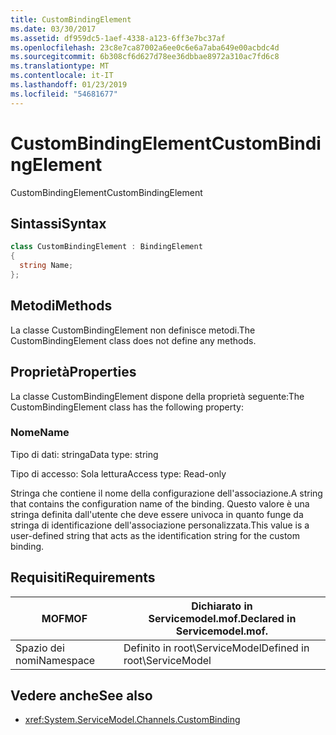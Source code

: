 ```yaml
---
title: CustomBindingElement
ms.date: 03/30/2017
ms.assetid: df959dc5-1aef-4338-a123-6ff3e7bc37af
ms.openlocfilehash: 23c8e7ca87002a6ee0c6e6a7aba649e00acbdc4d
ms.sourcegitcommit: 6b308cf6d627d78ee36dbbae8972a310ac7fd6c8
ms.translationtype: MT
ms.contentlocale: it-IT
ms.lasthandoff: 01/23/2019
ms.locfileid: "54681677"
---
```

# <a name="custombindingelement"></a><span data-ttu-id="5be53-102">CustomBindingElement</span><span class="sxs-lookup"><span data-stu-id="5be53-102">CustomBindingElement</span></span>
<span data-ttu-id="5be53-103">CustomBindingElement</span><span class="sxs-lookup"><span data-stu-id="5be53-103">CustomBindingElement</span></span>  
  
## <a name="syntax"></a><span data-ttu-id="5be53-104">Sintassi</span><span class="sxs-lookup"><span data-stu-id="5be53-104">Syntax</span></span>  
  
```csharp
class CustomBindingElement : BindingElement  
{  
  string Name;  
};  
```  
  
## <a name="methods"></a><span data-ttu-id="5be53-105">Metodi</span><span class="sxs-lookup"><span data-stu-id="5be53-105">Methods</span></span>  
 <span data-ttu-id="5be53-106">La classe CustomBindingElement non definisce metodi.</span><span class="sxs-lookup"><span data-stu-id="5be53-106">The CustomBindingElement class does not define any methods.</span></span>  
  
## <a name="properties"></a><span data-ttu-id="5be53-107">Proprietà</span><span class="sxs-lookup"><span data-stu-id="5be53-107">Properties</span></span>  
 <span data-ttu-id="5be53-108">La classe CustomBindingElement dispone della proprietà seguente:</span><span class="sxs-lookup"><span data-stu-id="5be53-108">The CustomBindingElement class has the following property:</span></span>  
  
### <a name="name"></a><span data-ttu-id="5be53-109">Nome</span><span class="sxs-lookup"><span data-stu-id="5be53-109">Name</span></span>  
 <span data-ttu-id="5be53-110">Tipo di dati: stringa</span><span class="sxs-lookup"><span data-stu-id="5be53-110">Data type: string</span></span>  
  
 <span data-ttu-id="5be53-111">Tipo di accesso: Sola lettura</span><span class="sxs-lookup"><span data-stu-id="5be53-111">Access type: Read-only</span></span>  
  
 <span data-ttu-id="5be53-112">Stringa che contiene il nome della configurazione dell'associazione.</span><span class="sxs-lookup"><span data-stu-id="5be53-112">A string that contains the configuration name of the binding.</span></span> <span data-ttu-id="5be53-113">Questo valore è una stringa definita dall'utente che deve essere univoca in quanto funge da stringa di identificazione dell'associazione personalizzata.</span><span class="sxs-lookup"><span data-stu-id="5be53-113">This value is a user-defined string that acts as the identification string for the custom binding.</span></span>  
  
## <a name="requirements"></a><span data-ttu-id="5be53-114">Requisiti</span><span class="sxs-lookup"><span data-stu-id="5be53-114">Requirements</span></span>  
  
|<span data-ttu-id="5be53-115">MOF</span><span class="sxs-lookup"><span data-stu-id="5be53-115">MOF</span></span>|<span data-ttu-id="5be53-116">Dichiarato in Servicemodel.mof.</span><span class="sxs-lookup"><span data-stu-id="5be53-116">Declared in Servicemodel.mof.</span></span>|  
|---------|-----------------------------------|  
|<span data-ttu-id="5be53-117">Spazio dei nomi</span><span class="sxs-lookup"><span data-stu-id="5be53-117">Namespace</span></span>|<span data-ttu-id="5be53-118">Definito in root\ServiceModel</span><span class="sxs-lookup"><span data-stu-id="5be53-118">Defined in root\ServiceModel</span></span>|  
  
## <a name="see-also"></a><span data-ttu-id="5be53-119">Vedere anche</span><span class="sxs-lookup"><span data-stu-id="5be53-119">See also</span></span>
- <xref:System.ServiceModel.Channels.CustomBinding>
